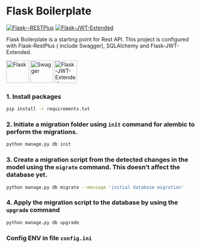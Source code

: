 # Flask Boilerplate

[![Flask--RESTPlus](https://img.shields.io/badge/Flask--RESTPlus-0.13.8-green)](https://flask-restplus.readthedocs.io/en/stable/) [![Flask-JWT-Extended
](https://img.shields.io/badge/Flask--JWT--Extended-3.24.1-orange)](https://flask-jwt-extended.readthedocs.io/en/stable/)

Flask Boilerplate is a starting point for Rest API. This project is configured with Flask-RestPlus ( include Swagger), SQLAlchemy and Flask-JWT-Extended.

<p float="left">
<a href='https://flask.palletsprojects.com/en/1.1.x/'><img src='https://flask.palletsprojects.com/en/1.1.x/_images/flask-logo.png' height='60' alt='Flask' aria-label='Flask' /></a>
<a href='https://swagger.io/'><img src='https://static1.smartbear.co/swagger/media/assets/images/swagger_logo.svg' height='60' alt='Swagger' aria-label='Swagger' /></a>
<a href='https://flask-jwt-extended.readthedocs.io/en/stable/'><img src='https://res.cloudinary.com/djeghcumw/image/upload/v1562125444/blog/authentication-jwt-nodejs-logo.png' height='60' alt='Flask-JWT-Extended' aria-label='Flask-JWT-Extended' /></a>

</p>

### 1. Install packages

```bash
pip install -r requirements.txt
```

### 2. Initiate a migration folder using `init` command for alembic to perform the migrations.

```bash
python manage.py db init
```

### 3. Create a migration script from the detected changes in the model using the `migrate` command. This doesn’t affect the database yet.

```bash
python manage.py db migrate --message 'initial database migration'
```

### 4. Apply the migration script to the database by using the `upgrade` command

```bash
python manage.py db upgrade
```

### Config ENV in file `config.ini`
